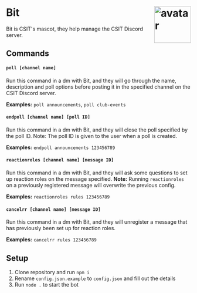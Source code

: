 # Bit <img width="100" align="right" src="https://rawgit.com/csitsociety/bit-bot/master/avatar.png" alt="avatar">

Bit is CSIT's mascot, they help manage the CSIT Discord server.

## Commands

#### `poll [channel name]`

Run this command in a dm with Bit, and they will go through the name, description and poll options before posting it in the specified channel on the CSIT Discord server.

**Examples:**
`poll announcements`, `poll club-events`

#### `endpoll [channel name] [poll ID]`

Run this command in a dm with Bit, and they will close the poll specified by the poll ID. Note: The poll ID is given to the user when a poll is created.

**Examples:**
`endpoll announcements 123456789`

#### `reactionroles [channel name] [message ID]`

Run this command in a dm with Bit, and they will ask some questions to set up reaction roles on the message specified. **Note:** Running `reactionroles` on a previously registered message will overwrite the previous config.

**Examples:**
`reactionroles rules 123456789`

#### `cancelrr [channel name] [message ID]`

Run this command in a dm with Bit, and they will unregister a message that has previously been set up for reaction roles.

**Examples:**
`cancelrr rules 123456789`

## Setup

1. Clone repository and run `npm i`
2. Rename `config.json.example` to `config.json` and fill out the details
3. Run `node .` to start the bot
